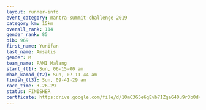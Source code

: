 ```yaml
---
layout: runner-info 
event_category: mantra-summit-challenge-2019 
category_km: 15km 
overall_rank: 114
gender_rank: 85
bib: 969
first_name: Yunifan
last_name: Amsalis
gender: M
team_name: PAMI Malang
start_(t1): Sun, 06-15-00 am
mbah_kamad_(t2): Sun, 07-11-44 am
finish_(t3): Sun, 09-41-29 am
race_time: 3-26-29
status: FINISHER
certficate: https:drive.google.com/file/d/1OmC3G5e6gEvb7IZga640u9r3b0d4upJ3/view?usp=sharing
---
```

